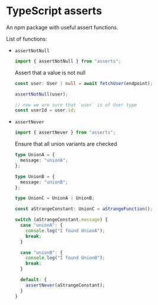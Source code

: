 # TypeScript asserts

An npm package with useful assert functions.

List of functions:

- `assertNotNull`

  ```typescript
  import { assertNotNull } from "asserts";
  ```

  Assert that a value is not null

  ```typescript
  const user: User | null = await fetchUser(endpoint);

  assertNotNull(user);

  // now we are sure that `user` is of User type
  const userId = user.id;
  ```

- `assertNever`

  ```typescript
  import { assertNever } from "asserts";
  ```

  Ensure that all union variants are checked

  ```typescript
  type UnionA = {
    message: "unionA";
  };

  type UnionB = {
    message: "unionB";
  };

  type UnionC = UnionA | UnionB;

  const aStrangeConstant: UnionC = aStrangeFunction();

  switch (aStrangeConstant.message) {
    case "unionA": {
      console.log("I found UnionA");
      break;
    }

    case "unionB": {
      console.log("I found UnionB");
      break;
    }

    default: {
      assertNever(aStrangeConstant);
    }
  }
  ```
